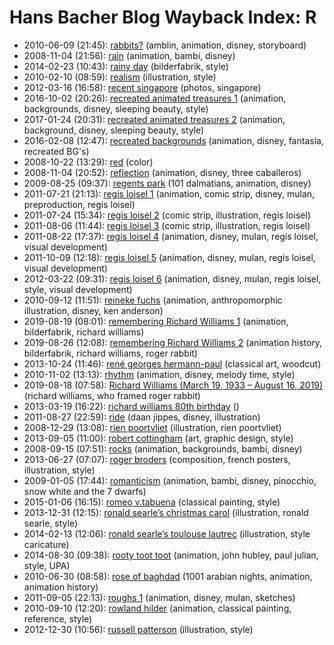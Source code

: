 # Hans Bacher Blog Wayback Index: R

* 2010-06-09 (21:45): [rabbits?](https://web.archive.org/web/https://one1more2time3.wordpress.com/2010/06/09/rabbits/) (amblin, animation, disney, storyboard)
* 2008-11-04 (21:56): [rain](https://web.archive.org/web/https://one1more2time3.wordpress.com/2008/11/04/rain/) (animation, bambi, disney)
* 2014-02-23 (10:43): [rainy day](https://web.archive.org/web/https://one1more2time3.wordpress.com/2014/02/23/rainy-day/) (bilderfabrik, style)
* 2010-02-10 (08:59): [realism](https://web.archive.org/web/https://one1more2time3.wordpress.com/2010/02/10/realism/) (illustration, style)
* 2012-03-16 (16:58): [recent singapore](https://web.archive.org/web/https://one1more2time3.wordpress.com/2012/03/16/recent-singapore/) (photos, singapore)
* 2016-10-02 (20:26): [recreated animated treasures 1](https://web.archive.org/web/https://one1more2time3.wordpress.com/2016/10/02/recreated-animated-treasures-1/) (animation, backgrounds, disney, sleeping beauty, style)
* 2017-01-24 (20:31): [recreated animated treasures 2](https://web.archive.org/web/https://one1more2time3.wordpress.com/2017/01/24/recreated-animated-treasures-1-2/) (animation, background, disney, sleeping beauty, style)
* 2016-02-08 (12:47): [recreated backgrounds](https://web.archive.org/web/https://one1more2time3.wordpress.com/2016/02/08/recreated-backgrounds/) (animation, disney, fantasia, recreated BG's)
* 2008-10-22 (13:29): [red](https://web.archive.org/web/https://one1more2time3.wordpress.com/2008/10/22/red-1/) (color)
* 2008-11-04 (20:52): [reflection](https://web.archive.org/web/https://one1more2time3.wordpress.com/2008/11/04/reflection/) (animation, disney, three caballeros)
* 2009-08-25 (09:37): [regents park](https://web.archive.org/web/https://one1more2time3.wordpress.com/2009/08/25/regents-park/) (101 dalmatians, animation, disney)
* 2011-07-21 (21:13): [regis loisel 1](https://web.archive.org/web/https://one1more2time3.wordpress.com/2011/07/21/regis-loisel-1/) (animation, comic strip, disney, mulan, preproduction, regis loisel)
* 2011-07-24 (15:34): [regis loisel 2](https://web.archive.org/web/https://one1more2time3.wordpress.com/2011/07/24/regis-loisel-2/) (comic strip, illustration, regis loisel)
* 2011-08-06 (11:44): [regis loisel 3](https://web.archive.org/web/https://one1more2time3.wordpress.com/2011/08/06/regis-loisel-3/) (comic strip, illustration, regis loisel)
* 2011-08-22 (17:37): [regis loisel 4](https://web.archive.org/web/https://one1more2time3.wordpress.com/2011/08/22/regis-loisel-4/) (animation, disney, mulan, regis loisel, visual development)
* 2011-10-09 (12:18): [regis loisel 5](https://web.archive.org/web/https://one1more2time3.wordpress.com/2011/10/09/regis-loisel-5/) (animation, disney, mulan, regis loisel, visual development)
* 2012-03-22 (09:31): [regis loisel 6](https://web.archive.org/web/https://one1more2time3.wordpress.com/2012/03/22/regis-loisel-6/) (animation, disney, mulan, regis loisel, style, visual development)
* 2010-09-12 (11:51): [reineke fuchs](https://web.archive.org/web/https://one1more2time3.wordpress.com/2010/09/12/reineke-fuchs/) (animation, anthropomorphic illustration, disney, ken anderson)
* 2019-08-19 (08:01): [remembering Richard Williams 1](https://web.archive.org/web/https://one1more2time3.wordpress.com/2019/08/19/remembering-richard-williams-1/) (animation, bilderfabrik, richard williams)
* 2019-08-26 (12:08): [remembering Richard Williams 2](https://web.archive.org/web/https://one1more2time3.wordpress.com/2019/08/26/remembering-richard-williams-2/) (animation history, bilderfabrik, richard williams, roger rabbit)
* 2013-10-24 (11:46): [rené georges hermann-paul](https://web.archive.org/web/https://one1more2time3.wordpress.com/2013/10/24/rene-georges-hermann-paul/) (classical art, woodcut)
* 2010-11-02 (13:13): [rhythm](https://web.archive.org/web/https://one1more2time3.wordpress.com/2010/11/02/rhythm/) (animation, disney, melody time, style)
* 2019-08-18 (07:58): [Richard Williams (March 19, 1933 – August 16, 2019)](https://web.archive.org/web/https://one1more2time3.wordpress.com/2019/08/18/richard-williams-march-19-1933-august-16-2019/) (richard williams, who framed roger rabbit)
* 2013-03-19 (16:22): [richard williams 80th birthday](https://web.archive.org/web/https://one1more2time3.wordpress.com/2013/03/19/richard-williams-80th-birthday/) ()
* 2011-08-27 (22:59): [ride](https://web.archive.org/web/https://one1more2time3.wordpress.com/2011/08/27/ride/) (daan jippes, disney, illustration)
* 2008-12-29 (13:08): [rien poortvliet](https://web.archive.org/web/https://one1more2time3.wordpress.com/2008/12/29/rien-poortvliet/) (illustration, rien poortvliet)
* 2013-09-05 (11:00): [robert cottingham](https://web.archive.org/web/https://one1more2time3.wordpress.com/2013/09/05/robert-cottingham/) (art, graphic design, style)
* 2008-09-15 (07:51): [rocks](https://web.archive.org/web/https://one1more2time3.wordpress.com/2008/09/15/rocks/) (animation, backgrounds, bambi, disney)
* 2013-06-27 (07:07): [roger broders](https://web.archive.org/web/https://one1more2time3.wordpress.com/2013/06/27/roger-broders/) (composition, french posters, illustration, style)
* 2009-01-05 (17:44): [romanticism](https://web.archive.org/web/https://one1more2time3.wordpress.com/2009/01/05/romanticism/) (animation, bambi, disney, pinocchio, snow white and the 7 dwarfs)
* 2015-01-06 (16:15): [romeo v.tabuena](https://web.archive.org/web/https://one1more2time3.wordpress.com/2015/01/06/romeo-v-tabuena/) (classical painting, style)
* 2013-12-31 (12:15): [ronald searle’s christmas carol](https://web.archive.org/web/https://one1more2time3.wordpress.com/2013/12/31/ronald-searles-christmas-carol/) (illustration, ronald searle, style)
* 2014-02-13 (12:06): [ronald searle’s toulouse lautrec](https://web.archive.org/web/https://one1more2time3.wordpress.com/2014/02/13/6469/) (illustration, style caricature)
* 2014-08-30 (09:38): [rooty toot toot](https://web.archive.org/web/https://one1more2time3.wordpress.com/2014/08/30/rooty-toot-toot/) (animation, john hubley, paul julian, style, UPA)
* 2010-06-30 (08:58): [rose of baghdad](https://web.archive.org/web/https://one1more2time3.wordpress.com/2010/06/30/rose-of-baghdad/) (1001 arabian nights, animation, animation history)
* 2011-09-05 (22:13): [roughs 1](https://web.archive.org/web/https://one1more2time3.wordpress.com/2011/09/05/roughs-1/) (animation, disney, mulan, sketches)
* 2010-09-10 (12:20): [rowland hilder](https://web.archive.org/web/https://one1more2time3.wordpress.com/2010/09/10/rowland-hilder/) (animation, classical painting, reference, style)
* 2012-12-30 (10:56): [russell patterson](https://web.archive.org/web/https://one1more2time3.wordpress.com/2012/12/30/russell-patterson/) (illustration, style)